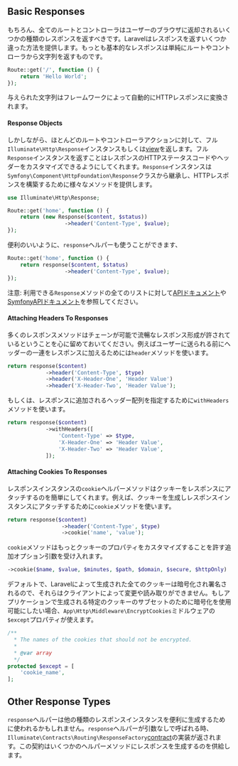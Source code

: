 ## Basic Responses

もちろん、全てのルートとコントローラはユーザーのブラウザに返却されるいくつかの種類のレスポンスを返すべきです。Laravelはレスポンスを返すいくつか違った方法を提供します。もっとも基本的なレスポンスは単純にルートやコントローラから文字列を返すものです。

```php
Route::get('/', function () {
    return 'Hello World';
});
```

与えられた文字列はフレームワークによって自動的にHTTPレスポンスに変換されます。

#### Response Objects

しかしながら、ほとんどのルートやコントローラアクションに対して、フル`Illuminate\Http\Response`インスタンスもしくは[view](https://laravel.com/docs/5.2/views)を返します。フル`Response`インスタンスを返すことはレスポンスのHTTPステータスコードやヘッダーをカスタマイズできるようにしてくれます。`Response`インスタンスは`Symfony\Component\HttpFoundation\Response`クラスから継承し、HTTPレスポンスを構築するために様々なメソッドを提供します。

```php
use Illuminate\Http\Response;

Route::get('home', function () {
    return (new Response($content, $status))
                  ->header('Content-Type', $value);
});
```
便利のいいように、`response`ヘルパーも使うことができます、

```php
Route::get('home', function () {
    return response($content, $status)
                  ->header('Content-Type', $value);
});
```
注意: 利用できる`Response`メソッドの全てのリストに対して[APIドキュメント](http://laravel.com/api/master/Illuminate/Http/Response.html)や[SymfonyAPIドキュメント](http://api.symfony.com/3.0/Symfony/Component/HttpFoundation/Response.html)を参照してください。

#### Attaching Headers To Responses

多くのレスポンスメソッドはチェーンが可能で流暢なレスポンス形成が許されているということを心に留めておいてください。例えばユーザーに送られる前にヘッダーの一連をレスポンスに加えるためには`header`メソッドを使います。

```php
return response($content)
            ->header('Content-Type', $type)
            ->header('X-Header-One', 'Header Value')
            ->header('X-Header-Two', 'Header Value');
```

もしくは、レスポンスに追加されるヘッダー配列を指定するために`withHeaders`メソッドを使います。

```php
return response($content)
            ->withHeaders([
                'Content-Type' => $type,
                'X-Header-One' => 'Header Value',
                'X-Header-Two' => 'Header Value',
            ]);
```

#### Attaching Cookies To Responses

レスポンスインスタンスの`cookie`ヘルパーメソッドはクッキーをレスポンスにアタッチするのを簡単にしてくれます。例えば、クッキーを生成しレスポンスインスタンスにアタッチするために`cookie`メソッドを使います。

```php
return response($content)
                 ->header('Content-Type', $type)
                 ->cookie('name', 'value');
```

`cookie`メソッドはもっとクッキーのプロパティをカスタマイズすることを許す追加オプション引数を受け入れます。

```php
->cookie($name, $value, $minutes, $path, $domain, $secure, $httpOnly)
```

デフォルトで、Laravelによって生成された全てのクッキーは暗号化され署名されるので、それらはクライアントによって変更や読み取りができません。もしアプリケーションで生成される特定のクッキーのサブセットのために暗号化を使用可能にしたい場合、`App\Http\Middleware\EncryptCookies`ミドルウェアの`$except`プロパティが使えます。

```php
/**
  * The names of the cookies that should not be encrypted.
  *
  * @var array
  */
protected $except = [
    'cookie_name',
];
```

## Other Response Types

`response`ヘルパーは他の種類のレスポンスインスタンスを便利に生成するために使われるかもしれません。`response`ヘルパーが引数なしで呼ばれる時、`Illuminate\Contracts\Routing\ResponseFactory`[contract](https://laravel.com/docs/5.2/contracts)の実装が返されます。この契約はいくつかのヘルパーメソッドにレスポンスを生成するのを供給します。


